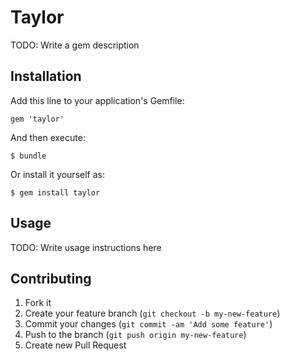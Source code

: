 # Taylor

TODO: Write a gem description

## Installation

Add this line to your application's Gemfile:

    gem 'taylor'

And then execute:

    $ bundle

Or install it yourself as:

    $ gem install taylor

## Usage

TODO: Write usage instructions here

## Contributing

1. Fork it
2. Create your feature branch (`git checkout -b my-new-feature`)
3. Commit your changes (`git commit -am 'Add some feature'`)
4. Push to the branch (`git push origin my-new-feature`)
5. Create new Pull Request
